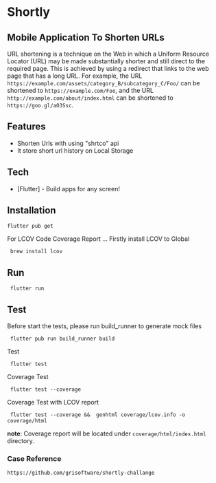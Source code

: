 # Shortly
## Mobile Application To Shorten URLs
URL shortening is a technique on the Web in which a Uniform Resource Locator (URL) may be made substantially shorter and still direct to the required page. This is achieved by using a redirect that links to the web page that has a long URL. For example, the URL ```https://example.com/assets/category_B/subcategory_C/Foo/``` can be shortened to ```https://example.com/Foo```, and the URL ```http://example.com/about/index.html``` can be shortened to ```https://goo.gl/aO3Ssc```.
## Features

- Shorten Urls with using "shrtco" api
- It store short url history on Local Storage

## Tech

- [Flutter] - Build apps for any screen!

## Installation

```
flutter pub get
```

For LCOV Code Coverage Report ...
Firstly install LCOV to Global

```
 brew install lcov
```

## Run

```
 flutter run
```

## Test

Before start the tests, please run build_runner to generate mock files
```
 flutter pub run build_runner build
```

Test
```
 flutter test
```

Coverage Test
```
 flutter test --coverage
```

Coverage Test with LCOV report
```
 flutter test --coverage &&  genhtml coverage/lcov.info -o coverage/html
```

**note**: Coverage report will be located under ```coverage/html/index.html``` directory.

### Case Reference
```https://github.com/grisoftware/shortly-challange```